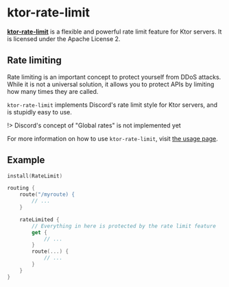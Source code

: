 # ktor-rate-limit

[**ktor-rate-limit**](https://github.com/utybo/ktor-rate-limit) is a flexible
and powerful rate limit feature for Ktor servers. It is licensed under the
Apache License 2.

## Rate limiting

Rate limiting is an important concept to protect yourself from DDoS attacks.
While it is not a universal solution, it allows you to protect APIs by limiting
how many times they are called.

`ktor-rate-limit` implements Discord's rate limit style for Ktor servers, and is
stupidly easy to use.

!> Discord's concept of "Global rates" is not implemented yet

For more information on how to use `ktor-rate-limit`, visit
[the usage page](usage.md).

## Example

```kotlin
install(RateLimit)

routing {
    route("/myroute) {
        // ...
    }

    rateLimited {
        // Everything in here is protected by the rate limit feature
        get {
            // ...
        }
        route(...) {
            // ...
        }
    }
}
``` 